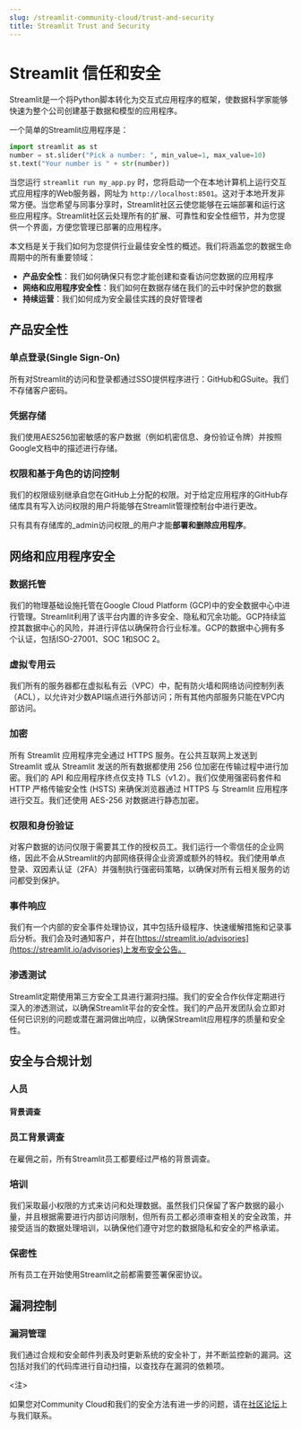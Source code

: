 ```yaml
---
slug: /streamlit-community-cloud/trust-and-security
title: Streamlit Trust and Security
---
```


# Streamlit 信任和安全

Streamlit是一个将Python脚本转化为交互式应用程序的框架，使数据科学家能够快速为整个公司创建基于数据和模型的应用程序。

一个简单的Streamlit应用程序是：

```python
import streamlit as st
number = st.slider("Pick a number: ", min_value=1, max_value=10)
st.text("Your number is " + str(number))
```

当您运行 `streamlit run my_app.py` 时，您将启动一个在本地计算机上运行交互式应用程序的Web服务器，网址为 `http://localhost:8501`。这对于本地开发非常方便。当您希望与同事分享时，Streamlit社区云使您能够在云端部署和运行这些应用程序。Streamlit社区云处理所有的扩展、可靠性和安全性细节，并为您提供一个界面，方便您管理已部署的应用程序。

本文档是关于我们如何为您提供行业最佳安全性的概述。我们将涵盖您的数据生命周期中的所有重要领域：

- **产品安全性**：我们如何确保只有您才能创建和查看访问您数据的应用程序
- **网络和应用程序安全性**：我们如何在数据存储在我们的云中时保护您的数据
- **持续运营**：我们如何成为安全最佳实践的良好管理者

## 产品安全性

### 单点登录(Single Sign-On)

所有对Streamlit的访问和登录都通过SSO提供程序进行：GitHub和GSuite。我们不存储客户密码。

### 凭据存储

我们使用AES256加密敏感的客户数据（例如机密信息、身份验证令牌）并按照Google文档中的描述进行存储。

### 权限和基于角色的访问控制

我们的权限级别继承自您在GitHub上分配的权限。对于给定应用程序的GitHub存储库具有写入访问权限的用户将能够在Streamlit管理控制台中进行更改。

只有具有存储库的_admin访问权限_的用户才能**部署和删除应用程序**。

## 网络和应用程序安全

### 数据托管

我们的物理基础设施托管在Google Cloud Platform (GCP)中的安全数据中心中进行管理。Streamlit利用了该平台内置的许多安全、隐私和冗余功能。GCP持续监控其数据中心的风险，并进行评估以确保符合行业标准。GCP的数据中心拥有多个认证，包括ISO-27001、SOC 1和SOC 2。

### 虚拟专用云

我们所有的服务器都在虚拟私有云（VPC）中，配有防火墙和网络访问控制列表（ACL），以允许对少数API端点进行外部访问；所有其他内部服务只能在VPC内部访问。

### 加密

所有 Streamlit 应用程序完全通过 HTTPS 服务。在公共互联网上发送到 Streamlit 或从 Streamlit 发送的所有数据都使用 256 位加密在传输过程中进行加密。我们的 API 和应用程序终点仅支持 TLS（v1.2）。我们仅使用强密码套件和 HTTP 严格传输安全性 (HSTS) 来确保浏览器通过 HTTPS 与 Streamlit 应用程序进行交互。我们还使用 AES-256 对数据进行静态加密。

### 权限和身份验证

对客户数据的访问仅限于需要其工作的授权员工。我们运行一个零信任的企业网络，因此不会从Streamlit的内部网络获得企业资源或额外的特权。我们使用单点登录、双因素认证（2FA）并强制执行强密码策略，以确保对所有云相关服务的访问都受到保护。

### 事件响应

我们有一个内部的安全事件处理协议，其中包括升级程序、快速缓解措施和记录事后分析。我们会及时通知客户，并在[https://streamlit.io/advisories](https://streamlit.io/advisories)上发布安全公告。

### 渗透测试

Streamlit定期使用第三方安全工具进行漏洞扫描。我们的安全合作伙伴定期进行深入的渗透测试，以确保Streamlit平台的安全性。我们的产品开发团队会立即对任何已识别的问题或潜在漏洞做出响应，以确保Streamlit应用程序的质量和安全性。

## 安全与合规计划

### 人员

#### 背景调查

### 员工背景调查

在雇佣之前，所有Streamlit员工都要经过严格的背景调查。

### 培训

我们采取最小权限的方式来访问和处理数据。虽然我们只保留了客户数据的最小量，并且根据需要进行内部访问限制，但所有员工都必须审查相关的安全政策，并接受适当的数据处理培训，以确保他们遵守对您的数据隐私和安全的严格承诺。

### 保密性

所有员工在开始使用Streamlit之前都需要签署保密协议。

## 漏洞控制

### 漏洞管理

我们通过合规和安全邮件列表及时更新系统的安全补丁，并不断监控新的漏洞。这包括对我们的代码库进行自动扫描，以查找存在漏洞的依赖项。

<注>

如果您对Community Cloud和我们的安全方法有进一步的问题，请在[社区论坛](https://discuss.streamlit.io/)上与我们联系。

</Note>